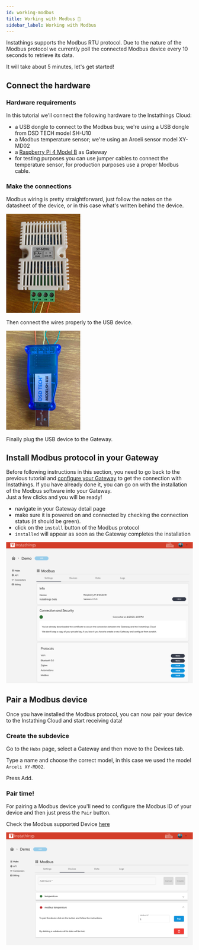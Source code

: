 ```yaml
---
id: working-modbus
title: Working with Modbus 🚌
sidebar_label: Working with Modbus
---
```

Instathings supports the Modbus RTU protocol. Due to the nature of the Modbus protocol we currently poll the connected Modbus device every 10 seconds to retrieve its data.

It will take about 5 minutes, let's get started!

## Connect the hardware

### Hardware requirements

In this tutorial we'll connect the following hardware to the Instathings Cloud:
* a USB dongle to connect to the Modbus bus; we're using a USB dongle from DSD TECH model SH-U10 
* a Modbus temperature sensor; we're using an Arceli sensor model XY-MD02
* a <a href="https://www.raspberrypi.org/products/raspberry-pi-4-model-b/" class="external-link" target="_blank">Raspberry Pi 4 Model B</a> as Gateway
* for testing purposes you can use jumper cables to connect the temperature sensor, for production purposes use a proper Modbus cable.

### Make the connections

Modbus wiring is pretty straightforward, just follow the notes on the datasheet of the device, or in this case what's written behind the device.

<a href="/docs/assets/modbus/modbus_xy_md02.jpg" target="_blank">
    <img src="/docs/assets/modbus/modbus_xy_md02.jpg" width="200"/>
</a>

Then connect the wires properly to the USB device. 

<a href="/docs/assets/modbus/dsd.jpg" target="_blank">
    <img src="/docs/assets/modbus/dsd.jpg" width="200"/>
</a>

Finally plug the USB device to the Gateway.

## Install Modbus protocol in your Gateway
Before following instructions in this section, you need to go back to the previous tutorial and <a href="/docs/guides/gateway-setup.html" target="_blank" class="external-link">configure your Gateway</a> to get the connection with Instathings. If you have already done it, you can go on with the installation of the Modbus software into your Gateway. <br> Just a few clicks and you will be ready!

- navigate in your Gateway detail page
- make sure it is powered on and connected by checking the connection status (it should be green).
- click on the `install` button of the Modbus protocol
- `installed` will appear as soon as the Gateway completes the installation

<a href="/docs/assets/modbus/install_protocol.png" target="_blank">
    <img src="/docs/assets/modbus/install_protocol.png" width="1000"/>
</a>

## Pair a Modbus device
Once you have installed the Modbus protocol, you can now pair your device to the Instathing Cloud and start receiving data!

### Create the subdevice
Go to the `Hubs` page, select a Gateway and then move to the Devices tab.

Type a name and choose the correct model, in this case we used the model `Arceli XY-MD02`.

Press Add.

### Pair time!

For pairing a Modbus device you'll need to configure the Modbus ID of your device and then just press the `Pair` button.

Check the Modbus supported Device <a href="/docs/modbus-devices.html" target="_blank" class="external-link">here</a>

<a href="/docs/assets/pairing-device/modbus-pairing.png" target="_blank">
    <img src="/docs/assets/pairing-device/modbus-pairing.png"/>
</a>